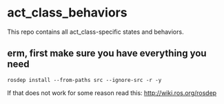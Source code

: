 # act_class_behaviors
This repo contains all act_class-specific states and behaviors.

## erm, first make sure you have everything you need

    rosdep install --from-paths src --ignore-src -r -y
    
If that does not work for some reason read this: http://wiki.ros.org/rosdep
